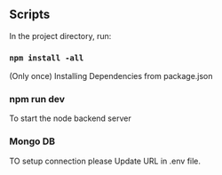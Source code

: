 ##  Scripts

In the project directory, run:

### `npm install -all`
(Only once)
Installing Dependencies from package.json


### npm run dev

To start the node backend server

### Mongo DB 

TO setup connection please Update URL in .env file. 
